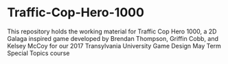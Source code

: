 # Traffic-Cop-Hero-1000
This repository holds the working material for Traffic Cop Hero 1000, a 2D Galaga inspired game developed by Brendan Thompson, Griffin Cobb, and Kelsey McCoy for our 2017 Transylvania University Game Design May Term Special Topics course
